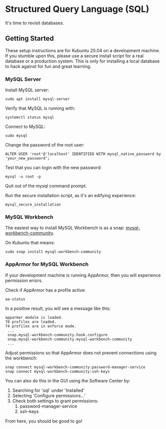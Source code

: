 # Structured Query Language (SQL)

It's time to revisit databases.

## Getting Started

These setup instructions are for Kubuntu 20.04 on a development machine.  If you stumble upon this, please use a secure install script for a real database or a production system.  This is only for installing a local database to hack against for fun and great learning.

### MySQL Server

Install MySQL server:
```
sudo apt install mysql-server
```

Verify that MySQL is running with:
```
systemctl status mysql
```

Connect to MySQL:
```
sudo mysql
```

Change the password of the root user:
```
ALTER USER 'root'@'localhost' IDENTIFIED WITH mysql_native_password by 'your_new_password';
```

Test that you can login with the new password:
```
mysql -u root -p
```

Quit out of the mysql command prompt.

Run the secure installation script, as it's an edifying experience:

```
mysql_secure_installation
```

### MySQL Workbench

The easiest way to install MySQL Workbench is as a snap: [mysql-workbench-community](https://snapcraft.io/mysql-workbench-community).

On Kubuntu that means:
```
sudo snap install mysql-workbench-community

```

### AppArmor for MySQL Workbench

If your development machine is running AppArmor, then you will experience permission errors.

Check if AppArmor has a profile active:

```
aa-status
```

In a positive result, you will see a message like this:

```
apparmor module is loaded.
78 profiles are loaded.
74 profiles are in enforce mode.
 ...
 snap.mysql-workbench-community.hook.configure
 snap.mysql-workbench-community.mysql-workbench-community
 ...
```

Adjust permissions so that AppArmor does not prevent connections using the workbench:

```
snap connect mysql-workbench-community:password-manager-service 
snap connect mysql-workbench-community:ssh-keys
```

You can also do this in the GUI using the Software Center by:
1. Searching for 'sql' under 'Installed'
2. Selecting 'Configure permissions...'
3. Check both settings to grant permissions:
   1. password-manager-service
   2. ssh-keys

From here, you should be good to go!
